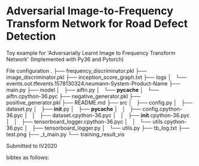 # Adversarial Image-to-Frequency Transform Network for Road Defect Detection
Toy example for 'Adversarially Learnt Image to Frequency Transform Network' (Implemented with Py36 and Pytorch)

File configuration
.
├── frequency_discriminator.pkl
├── image_discriminator.pkl
├── inception_score_graph.txt
├── logs
│   └── events.out.tfevents.1578130324.neumann-System-Product-Name
├── main.py
├── model
│   ├── aiftn.py
│   └── __pycache__
│       └── aiftn.cpython-36.pyc
├── negative_generator.pkl
├── positive_generator.pkl
├── README.md
├── src
│   ├── config.py
│   ├── dataset.py
│   ├── __init__.py
│   ├── __pycache__
│   │   ├── config.cpython-36.pyc
│   │   ├── dataset.cpython-36.pyc
│   │   ├── __init__.cpython-36.pyc
│   │   ├── tensorboard_logger.cpython-36.pyc
│   │   └── utils.cpython-36.pyc
│   ├── tensorboard_logger.py
│   └── utils.py
├── tb_log.txt
├── test.png
├── _t_main.py
└── training_result_vis




Submitted to IV2020


bibtex as follows:

